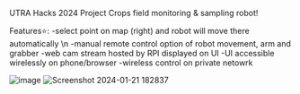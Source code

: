 UTRA Hacks 2024 Project
Crops field monitoring & sampling robot!

Features⭐:
-select point on map (right) and robot will move there automatically \n
-manual remote control option of robot movement, arm and grabber
-web cam stream hosted by RPI displayed on UI
-UI accessible wirelessly on phone/browser
-wireless control on private netowrk

![image](https://github.com/leeminze214/Let-us-Farm/assets/61095332/f120515c-fade-451d-9976-03782a5aa528)
![Screenshot 2024-01-21 182837](https://github.com/leeminze214/Let-us-Farm/assets/61095332/e3d825db-93a2-4025-9d54-2c418dacad0b)
